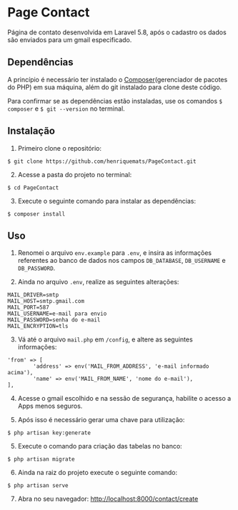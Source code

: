 # Page Contact

Página de contato desenvolvida em Laravel 5.8, após o cadastro os dados são enviados para um gmail especificado.

## Dependências
A princípio é necessário ter instalado o [Composer](https://getcomposer.org/)(gerenciador de pacotes do PHP)  em sua máquina, além do git instalado para clone deste código.

Para confirmar se as dependências estão instaladas, use os comandos `$ composer` e `$ git --version` no terminal.

## Instalação
1. Primeiro clone o repositório:

```
$ git clone https://github.com/henriquemats/PageContact.git
```

2. Acesse a pasta do projeto no terminal:

```
$ cd PageContact
```

3. Execute o seguinte comando para instalar as dependências:

```
$ composer install
```

## Uso
1. Renomei o arquivo `env.example` para `.env`, e insira as informações referentes ao banco de dados nos campos `DB_DATABASE`, `DB_USERNAME` e `DB_PASSWORD`.

2. Ainda no arquivo `.env`, realize as seguintes alterações:
```
MAIL_DRIVER=smtp
MAIL_HOST=smtp.gmail.com
MAIL_PORT=587
MAIL_USERNAME=e-mail para envio
MAIL_PASSWORD=senha do e-mail
MAIL_ENCRYPTION=tls
```

3. Vá até o arquivo `mail.php` em `/config`, e altere as seguintes informações:
```
'from' => [
        'address' => env('MAIL_FROM_ADDRESS', 'e-mail informado acima'),
        'name' => env('MAIL_FROM_NAME', 'nome do e-mail'),
],
```

4. Acesse o gmail escolhido e na sessão de segurança, habilite o acesso a Apps menos seguros.

5. Após isso é necessário gerar uma chave para utilização:

```
$ php artisan key:generate
```

5. Execute o comando para criação das tabelas no banco:

```
$ php artisan migrate
```

6. Ainda na raiz do projeto execute o seguinte comando:

```
$ php artisan serve
```

7. Abra no seu navegador: [http://localhost:8000/contact/create](http://localhost:8000/contact/create)
